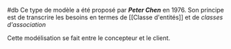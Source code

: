 #db
Ce type de modèle a été proposé par **_Peter Chen_** en 1976.
Son principe est de transcrire les besoins en termes de [[Classe d'entités]] et de _classes d'association_

Cette modélisation se fait entre le concepteur et le client.